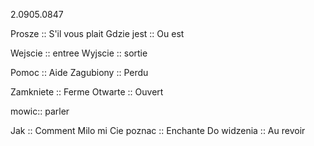 2.0905.0847

Prosze :: S'il vous plait
Gdzie jest :: Ou est

Wejscie :: entree
Wyjscie :: sortie


Pomoc :: Aide
Zagubiony :: Perdu


Zamkniete :: Ferme
Otwarte :: Ouvert

mowic:: parler

Jak :: Comment
Milo mi Cie poznac :: Enchante
Do widzenia :: Au revoir